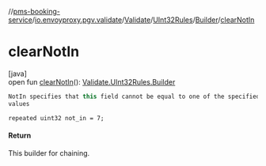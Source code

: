//[pms-booking-service](../../../../../index.md)/[io.envoyproxy.pgv.validate](../../../index.md)/[Validate](../../index.md)/[UInt32Rules](../index.md)/[Builder](index.md)/[clearNotIn](clear-not-in.md)

# clearNotIn

[java]\
open fun [clearNotIn](clear-not-in.md)(): [Validate.UInt32Rules.Builder](index.md)

```kotlin
NotIn specifies that this field cannot be equal to one of the specified
values

```
`repeated uint32 not_in = 7;`

#### Return

This builder for chaining.